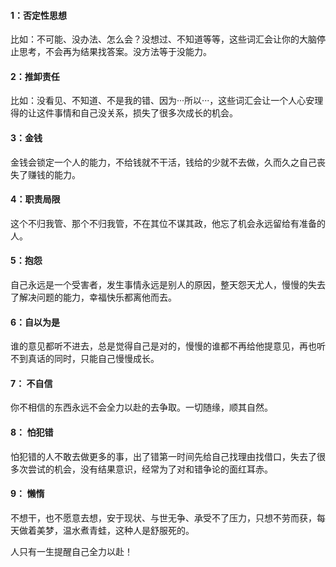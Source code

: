 #### 1：否定性思想
比如：不可能、没办法、怎么会？没想过、不知道等等，这些词汇会让你的大脑停止思考，不会再为结果找答案。没方法等于没能力。

#### 2：推卸责任
比如：没看见、不知道、不是我的错、因为···所以···，这些词汇会让一个人心安理得的让这件事情和自己没关系，损失了很多次成长的机会。

#### 3：金钱
金钱会锁定一个人的能力，不给钱就不干活，钱给的少就不去做，久而久之自己丧失了赚钱的能力。

#### 4：职责局限
这个不归我管、那个不归我管，不在其位不谋其政，他忘了机会永远留给有准备的人。

#### 5：抱怨
自己永远是一个受害者，发生事情永远是别人的原因，整天怨天尤人，慢慢的失去了解决问题的能力，幸福快乐都离他而去。

#### 6：自以为是
谁的意见都听不进去，总是觉得自己是对的，慢慢的谁都不再给他提意见，再也听不到真话的同时，只能自己慢慢成长。

#### 7： 不自信
你不相信的东西永远不会全力以赴的去争取。一切随缘，顺其自然。

#### 8： 怕犯错
怕犯错的人不敢去做更多的事，出了错第一时间先给自己找理由找借口，失去了很多次尝试的机会，没有结果意识，经常为了对和错争论的面红耳赤。

#### 9： 懒惰
不想干，也不愿意去想，安于现状、与世无争、承受不了压力，只想不劳而获，每天做着美梦，温水煮青蛙，这种人是舒服死的。

人只有一生提醒自己全力以赴！